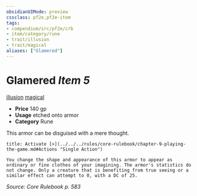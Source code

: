 ```yaml
---
obsidianUIMode: preview
cssclass: pf2e,pf2e-item
tags:
- compendium/src/pf2e/crb
- item/category/rune
- trait/illusion
- trait/magical
aliases: ["Glamered"]
---
```

# Glamered *Item 5*  
[illusion](../../../Rules/traits/illusion.md)  [magical](../../../Rules/traits/magical.md)  

- **Price** 140 gp
- **Usage** etched onto armor
- **Category** Rune

This armor can be disguised with a mere thought.

```ad-embed-ability
title: Activate [>](../../../rules/core-rulebook/chapter-9-playing-the-game.md#Actions "Single Action")

You change the shape and appearance of this armor to appear as ordinary or fine clothes of your imagining. The armor's statistics do not change. Only a creature that is benefiting from true seeing or a similar effect can attempt to 0, with a DC of 25.
```

*Source: Core Rulebook p. 583*
